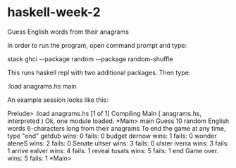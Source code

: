 # haskell-week-2
Guess English words from their anagrams

In order to run the program, open command prompt and type:

stack ghci --package random --package random-shuffle

This runs haskell repl with two additional packages. Then type:

:load anagrams.hs
main

An example session looks like this:

Prelude> :load anagrams.hs
[1 of 1] Compiling Main             ( anagrams.hs, interpreted )
Ok, one module loaded.
\*Main> main
Guess 10 random English words 6-characters long from their anagrams
To end the game at any time, type "end"
getdub wins: 0 fails: 0
budget
dernow wins: 1 fails: 0
wonder
ateneS wins: 2 fails: 0
Senate
ultser wins: 3 fails: 0
ulster
iverra wins: 3 fails: 1
arrive
ealver wins: 4 fails: 1
reveal
tusats wins: 5 fails: 1
end
Game over.  wins: 5 fails: 1
*Main>
